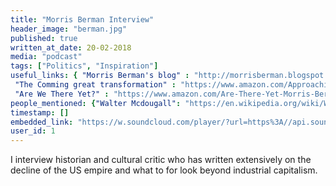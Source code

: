 ```yaml
---
title: "Morris Berman Interview"
header_image: "berman.jpg"
published: true
written_at_date: 20-02-2018
media: "podcast"
tags: ["Politics", "Inspiration"]
useful_links: { "Morris Berman's blog" : "http://morrisberman.blogspot.com/",
 "The Comming great transformation" : "https://www.amazon.com/Approaching-Great-Transformation-Livable-Economy/dp/1609804805/ref=la_B001JRYULI_1_3?s=books&ie=UTF8&qid=1519613090&sr=1-3", "Why America Failed" : "https://www.amazon.com/Why-America-Failed-Imperial-Decline/dp/149233393X/ref=sr_1_1?s=books&ie=UTF8&qid=1519614592&sr=1-1&keywords=why+america+failed", 
 "Are We There Yet?" : "https://www.amazon.com/Are-There-Yet-Morris-Berman/dp/1635610567/ref=pd_sim_14_4?_encoding=UTF8&pd_rd_i=1635610567&pd_rd_r=D27S9R1MWF94NWK3DA4G&pd_rd_w=acL3H&pd_rd_wg=TMUyq&psc=1&refRID=D27S9R1MWF94NWK3DA4G" }
people_mentioned: {"Walter Mcdougall": "https://en.wikipedia.org/wiki/Walter_A._McDougall"}
timestamp: []
embedded_link: "https://w.soundcloud.com/player/?url=https%3A//api.soundcloud.com/tracks/405246681"
user_id: 1
---
```

I interview historian and cultural critic who has written extensively on the decline of the US empire and what to for look beyond industrial capitalism.